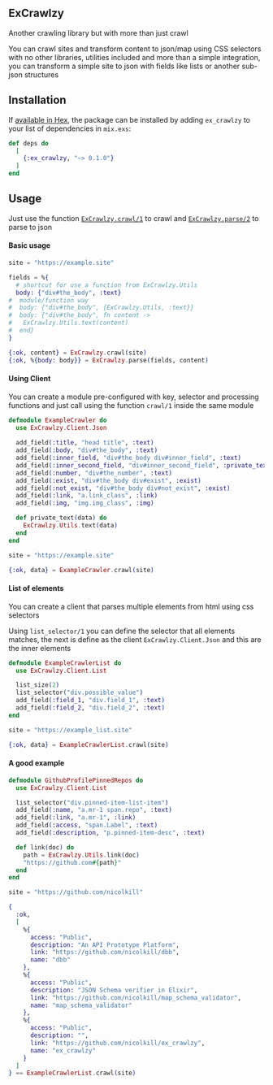 ## ExCrawlzy

Another crawling library but with more than just crawl

You can crawl sites and transform content to json/map using CSS selectors with no other libraries, utilities included
and more than a simple integration, you can transform a simple site to json with fields like lists or another sub-json
structures

## Installation

If [available in Hex](https://hexdocs.pm/ex_crawlzy), the package can be installed
by adding `ex_crawlzy` to your list of dependencies in `mix.exs`:

```elixir
def deps do
  [
    {:ex_crawlzy, "~> 0.1.0"}
  ]
end
```

## Usage

Just use the function [`ExCrawlzy.crawl/1`](https://hexdocs.pm/ex_crawlzy/0.1.0/ExCrawlzy.html#crawl/1) to
crawl and [`ExCrawlzy.parse/2`](https://hexdocs.pm/ex_crawlzy/0.1.0/ExCrawlzy.html#parse/2) to parse to json

#### Basic usage

```elixir
site = "https://example.site"

fields = %{
  # shortcut for use a function from ExCrawlzy.Utils
  body: {"div#the_body", :text}
#  module/function way
#  body: {"div#the_body", {ExCrawlzy.Utils, :text}}
#  body: {"div#the_body", fn content -> 
#   ExCrawlzy.Utils.text(content)
#  end}
}

{:ok, content} = ExCrawlzy.crawl(site)
{:ok, %{body: body}} = ExCrawlzy.parse(fields, content)
```

#### Using Client

You can create a module pre-configured with key, selector and processing functions and just call using the function
`crawl/1` inside the same module

```elixir
defmodule ExampleCrawler do
  use ExCrawlzy.Client.Json
  
  add_field(:title, "head title", :text)
  add_field(:body, "div#the_body", :text)
  add_field(:inner_field, "div#the_body div#inner_field", :text)
  add_field(:inner_second_field, "div#inner_second_field", :private_text)
  add_field(:number, "div#the_number", :text)
  add_field(:exist, "div#the_body div#exist", :exist)
  add_field(:not_exist, "div#the_body div#not_exist", :exist)
  add_field(:link, "a.link_class", :link)
  add_field(:img, "img.img_class", :img)

  def private_text(data) do
    ExCrawlzy.Utils.text(data)
  end
end

site = "https://example.site"

{:ok, data} = ExampleCrawler.crawl(site)
```

#### List of elements

You can create a client that parses multiple elements from html using css selectors

Using `list_selector/1` you can define the selector that all elements matches, the next is define as the client 
`ExCrawlzy.Client.Json` and this are the inner elements

```elixir
defmodule ExampleCrawlerList do
  use ExCrawlzy.Client.List

  list_size(2)
  list_selector("div.possible_value")
  add_field(:field_1, "div.field_1", :text)
  add_field(:field_2, "div.field_2", :text)
end

site = "https://example_list.site"

{:ok, data} = ExampleCrawlerList.crawl(site)
```

#### A good example

```elixir
defmodule GithubProfilePinnedRepos do
  use ExCrawlzy.Client.List

  list_selector("div.pinned-item-list-item")
  add_field(:name, "a.mr-1 span.repo", :text)
  add_field(:link, "a.mr-1", :link)
  add_field(:access, "span.Label", :text)
  add_field(:description, "p.pinned-item-desc", :text)

  def link(doc) do
    path = ExCrawlzy.Utils.link(doc)
    "https://github.com#{path}"
  end
end

site = "https://github.com/nicolkill"

{
  :ok, 
  [
    %{
      access: "Public",
      description: "An API Prototype Platform",
      link: "https://github.com/nicolkill/dbb",
      name: "dbb"
    },
    %{
      access: "Public",
      description: "JSON Schema verifier in Elixir",
      link: "https://github.com/nicolkill/map_schema_validator",
      name: "map_schema_validator"
    },
    %{
      access: "Public",
      description: "",
      link: "https://github.com/nicolkill/ex_crawlzy",
      name: "ex_crawlzy"
    }
  ]
} == ExampleCrawlerList.crawl(site)
```
